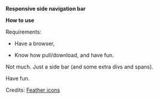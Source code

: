 **Responsive side navigation bar**

__How to use__

Requirements:
* Have a browser, 

* Know how pull/download, and have fun.

Not much. Just a side bar (and some extra divs and spans).

Have fun.

Credits: [Feather icons](https://feathericons.com)